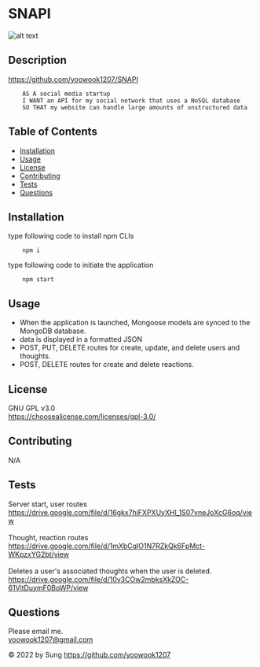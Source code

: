# SNAPI


  ![alt text](https://img.shields.io/static/v1?label=LICENSE&message=GNU_GPL_v3.0&color=green)

## Description
  
  https://github.com/yoowook1207/SNAPI<br />
```
    AS A social media startup
    I WANT an API for my social network that uses a NoSQL database
    SO THAT my website can handle large amounts of unstructured data
```

## Table of Contents
  * [Installation](#installation)
  * [Usage](#usage)
  * [License](#license)
  * [Contributing](#contributing)
  * [Tests](#tests)
  * [Questions](#questions)
  
## Installation
type following code to install npm CLIs
```    
    npm i
```
    
type following code to initiate the application<br />

```    
    npm start
```    

## Usage

- When the application is launched, Mongoose models are synced to the MongoDB database.
- data is displayed in a formatted JSON
- POST, PUT, DELETE routes for create, update, and delete users and thoughts.
- POST, DELETE routes for create and delete reactions.
  
## License
  GNU GPL v3.0
  <br />https://choosealicense.com/licenses/gpl-3.0/
  

## Contributing

  N/A

## Tests
Server start, user routes <br />
    https://drive.google.com/file/d/16gkx7hiFXPXUyXHl_1S07vneJoXcG6oq/view<br />
<br />
Thought, reaction routes <br />
    https://drive.google.com/file/d/1mXbCqIO1N7RZkQk6FpMct-WKpzxYG2bt/view <br />
<br />
Deletes a user's associated thoughts when the user is deleted.<br />
    https://drive.google.com/file/d/10v3COw2mbksXkZOC-61VitDuymF0BoWP/view

## Questions

  Please email me.<br />
  yoowook1207@gmail.com
  

  &copy; 2022 by Sung https://github.com/yoowook1207